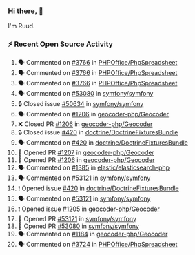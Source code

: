 ### Hi there, 👋

I'm Ruud.
 
### :zap: Recent Open Source Activity

<!--START_SECTION:activity-->
1. 🗣 Commented on [#3766](https://github.com/PHPOffice/PhpSpreadsheet/pull/3766#issuecomment-1876859352) in [PHPOffice/PhpSpreadsheet](https://github.com/PHPOffice/PhpSpreadsheet)
2. 🗣 Commented on [#3766](https://github.com/PHPOffice/PhpSpreadsheet/pull/3766#issuecomment-1876797994) in [PHPOffice/PhpSpreadsheet](https://github.com/PHPOffice/PhpSpreadsheet)
3. 🗣 Commented on [#3766](https://github.com/PHPOffice/PhpSpreadsheet/pull/3766#issuecomment-1876672012) in [PHPOffice/PhpSpreadsheet](https://github.com/PHPOffice/PhpSpreadsheet)
4. 🗣 Commented on [#53080](https://github.com/symfony/symfony/pull/53080#issuecomment-1874134569) in [symfony/symfony](https://github.com/symfony/symfony)
5. 🔒 Closed issue [#50634](https://github.com/symfony/symfony/issues/50634) in [symfony/symfony](https://github.com/symfony/symfony)
6. 🗣 Commented on [#1206](https://github.com/geocoder-php/Geocoder/pull/1206#issuecomment-1866285895) in [geocoder-php/Geocoder](https://github.com/geocoder-php/Geocoder)
7. ❌ Closed PR [#1206](https://github.com/geocoder-php/Geocoder/pull/1206) in [geocoder-php/Geocoder](https://github.com/geocoder-php/Geocoder)
8. 🔒 Closed issue [#420](https://github.com/doctrine/DoctrineFixturesBundle/issues/420) in [doctrine/DoctrineFixturesBundle](https://github.com/doctrine/DoctrineFixturesBundle)
9. 🗣 Commented on [#420](https://github.com/doctrine/DoctrineFixturesBundle/issues/420#issuecomment-1866092939) in [doctrine/DoctrineFixturesBundle](https://github.com/doctrine/DoctrineFixturesBundle)
10. 💪 Opened PR [#1207](https://github.com/geocoder-php/Geocoder/pull/1207) in [geocoder-php/Geocoder](https://github.com/geocoder-php/Geocoder)
11. 💪 Opened PR [#1206](https://github.com/geocoder-php/Geocoder/pull/1206) in [geocoder-php/Geocoder](https://github.com/geocoder-php/Geocoder)
12. 🗣 Commented on [#1385](https://github.com/elastic/elasticsearch-php/pull/1385#issuecomment-1866021432) in [elastic/elasticsearch-php](https://github.com/elastic/elasticsearch-php)
13. 🗣 Commented on [#53121](https://github.com/symfony/symfony/pull/53121#issuecomment-1862506195) in [symfony/symfony](https://github.com/symfony/symfony)
14. ❗ Opened issue [#420](https://github.com/doctrine/DoctrineFixturesBundle/issues/420) in [doctrine/DoctrineFixturesBundle](https://github.com/doctrine/DoctrineFixturesBundle)
15. 🗣 Commented on [#53121](https://github.com/symfony/symfony/pull/53121#issuecomment-1859959723) in [symfony/symfony](https://github.com/symfony/symfony)
16. ❗ Opened issue [#1205](https://github.com/geocoder-php/Geocoder/issues/1205) in [geocoder-php/Geocoder](https://github.com/geocoder-php/Geocoder)
17. 💪 Opened PR [#53121](https://github.com/symfony/symfony/pull/53121) in [symfony/symfony](https://github.com/symfony/symfony)
18. 💪 Opened PR [#53080](https://github.com/symfony/symfony/pull/53080) in [symfony/symfony](https://github.com/symfony/symfony)
19. 🗣 Commented on [#1184](https://github.com/geocoder-php/Geocoder/pull/1184#issuecomment-1855414937) in [geocoder-php/Geocoder](https://github.com/geocoder-php/Geocoder)
20. 🗣 Commented on [#3724](https://github.com/PHPOffice/PhpSpreadsheet/pull/3724#issuecomment-1855375169) in [PHPOffice/PhpSpreadsheet](https://github.com/PHPOffice/PhpSpreadsheet)
<!--END_SECTION:activity-->
